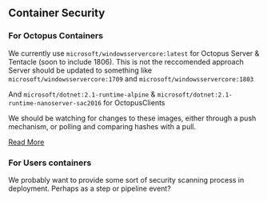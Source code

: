 ## Container Security

### For Octopus Containers
We currently use `microsoft/windowsservercore:latest` for Octopus Server & Tentacle (soon to include 1806). This is not the reccomended approach
Server should be updated to something like `microsoft/windowsservercore:1709` and `microsoft/windowsservercore:1803`

And `microsoft/dotnet:2.1-runtime-alpine` & `microsoft/dotnet:2.1-runtime-nanoserver-sac2016` for OctopusClients


We should be watching for changes to these images, either through a push mechanism, or polling and comparing hashes with a pull.

[Read More](https://blogs.msdn.microsoft.com/dotnet/2018/06/18/staying-up-to-date-with-net-container-images/)


### For Users containers
We probably want to provide some sort of security scanning process in deployment. Perhaps as a step or pipeline event?
